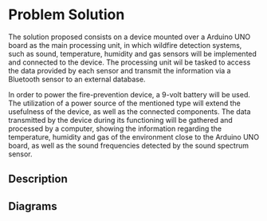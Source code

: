 # Problem Solution

The solution proposed consists on a device mounted over a Arduino UNO board as the main processing unit, in which wildfire detection systems, such as sound, temperature, humidity and gas sensors will be implemented and connected to the device. The processing unit wil be tasked to access the data provided by each sensor and transmit the information via a Bluetooth sensor to an external database.

In order to power the fire-prevention device, a 9-volt battery will be used. The utilization of a power source of the mentioned type will extend the usefulness of the device, as well as the connected components. The data transmitted by the device during its functioning will be gathered and processed by a computer, showing the information regarding the temperature, humidity and gas of the environment close to the Arduino UNO board, as well as the sound frequencies detected by the sound spectrum sensor.


## Description



## Diagrams

